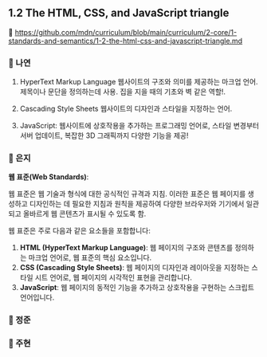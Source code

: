 ## 1.2 The HTML, CSS, and JavaScript triangle

🔗 https://github.com/mdn/curriculum/blob/main/curriculum/2-core/1-standards-and-semantics/1-2-the-html-css-and-javascript-triangle.md

### 📝 나연

1. HyperText Markup Language 웹사이트의 구조와 의미를 제공하는 마크업 언어. 제목이나 문단을 정의하는데 사용. 집을 지을 때의 기초와 벽 같은 역할!.

2. Cascading Style Sheets 웹사이트의 디자인과 스타일을 지정하는 언어.

3. JavaScript: 웹사이트에 상호작용을 추가하는 프로그래밍 언어로, 스타일 변경부터 서버 업데이트, 복잡한 3D 그래픽까지 다양한 기능을 제공!

### 📝 은지
**웹 표준(Web Standards)**:

웹 표준은 웹 기술과 형식에 대한 공식적인 규격과 지침. 이러한 표준은 웹 페이지를 생성하고 디자인하는 데 필요한 지침과 원칙을 제공하여 다양한 브라우저와 기기에서 일관되고 올바르게 웹 콘텐츠가 표시될 수 있도록 함.

웹 표준은 주로 다음과 같은 요소들을 포함합니다:

1. **HTML (HyperText Markup Language)**: 웹 페이지의 구조와 콘텐츠를 정의하는 마크업 언어로, 웹 표준의 핵심 요소입니다.
2. **CSS (Cascading Style Sheets)**: 웹 페이지의 디자인과 레이아웃을 지정하는 스타일 시트 언어로, 웹 페이지의 시각적인 표현을 관리합니다.
3. **JavaScript**: 웹 페이지의 동적인 기능을 추가하고 상호작용을 구현하는 스크립트 언어입니다.

### 📝 정준

### 📝 주현
